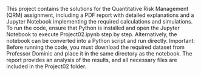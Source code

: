 This project contains the solutions for the Quantitative Risk Management (QRM) assignment, including a PDF report with detailed explanations and a Jupyter Notebook implementing the required calculations and simulations. To run the code, ensure that Python is installed and open the Jupyter Notebook to execute Project02.ipynb step by step. Alternatively, the notebook can be converted into a Python script and run directly. Important: Before running the code, you must download the required dataset from Professor Dominic and place it in the same directory as the notebook. The report provides an analysis of the results, and all necessary files are included in the Project02 folder.
